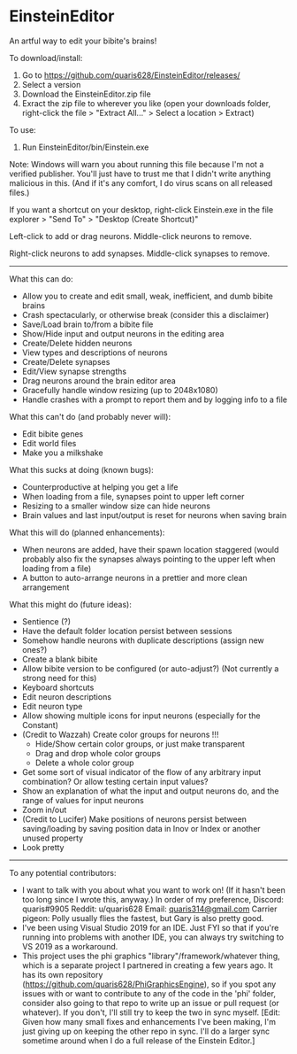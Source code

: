 # EinsteinEditor
An artful way to edit your bibite's brains!

To download/install:
 1. Go to https://github.com/quaris628/EinsteinEditor/releases/
 2. Select a version
 3. Download the EinsteinEditor.zip file
 4. Exract the zip file to wherever you like (open your downloads folder, right-click the file > "Extract All..." > Select a location > Extract)

To use:
 1. Run EinsteinEditor/bin/Einstein.exe
   
Note: Windows will warn you about running this file because I'm not a verified publisher. You'll just have to trust me that I didn't write anything malicious in this.
(And if it's any comfort, I do virus scans on all released files.)

If you want a shortcut on your desktop, right-click Einstein.exe in the file explorer > "Send To" > "Desktop (Create Shortcut)"

Left-click to add or drag neurons. Middle-click neurons to remove.

Right-click neurons to add synapses. Middle-click synapses to remove.

 -----

What this can do:
 - Allow you to create and edit small, weak, inefficient, and dumb bibite brains
 - Crash spectacularly, or otherwise break (consider this a disclaimer)
 - Save/Load brain to/from a bibite file
 - Show/Hide input and output neurons in the editing area
 - Create/Delete hidden neurons
 - View types and descriptions of neurons
 - Create/Delete synapses
 - Edit/View synapse strengths
 - Drag neurons around the brain editor area
 - Gracefully handle window resizing (up to 2048x1080)
 - Handle crashes with a prompt to report them and by logging info to a file

What this can't do (and probably never will):
 - Edit bibite genes
 - Edit world files
 - Make you a milkshake

What this sucks at doing (known bugs):
 - Counterproductive at helping you get a life
 - When loading from a file, synapses point to upper left corner
 - Resizing to a smaller window size can hide neurons
 - Brain values and last input/output is reset for neurons when saving brain

What this will do (planned enhancements):
 - When neurons are added, have their spawn location staggered (would probably also fix the synapses always pointing to the upper left when loading from a file)
 - A button to auto-arrange neurons in a prettier and more clean arrangement

What this might do (future ideas):
 - Sentience (?)
 - Have the default folder location persist between sessions
 - Somehow handle neurons with duplicate descriptions (assign new ones?)
 - Create a blank bibite
 - Allow bibite version to be configured (or auto-adjust?) (Not currently a strong need for this)
 - Keyboard shortcuts
 - Edit neuron descriptions
 - Edit neuron type
 - Allow showing multiple icons for input neurons (especially for the Constant)
 - (Credit to Wazzah) Create color groups for neurons !!!
    - Hide/Show certain color groups, or just make transparent
	- Drag and drop whole color groups
	- Delete a whole color group
 - Get some sort of visual indicator of the flow of any arbitrary input combination? Or allow testing certain input values?
 - Show an explanation of what the input and output neurons do, and the range of values for input neurons
 - Zoom in/out
 - (Credit to Lucifer) Make positions of neurons persist between saving/loading by saving position data in Inov or Index or another unused property
 - Look pretty

 -----

To any potential contributors:
 - I want to talk with you about what you want to work on! (If it hasn't been too long since I wrote this, anyway.) In order of my preference, Discord: quaris#9905 Reddit: u/quaris628 Email: quaris314@gmail.com Carrier pigeon: Polly usually flies the fastest, but Gary is also pretty good.
 - I've been using Visual Studio 2019 for an IDE. Just FYI so that if you're running into problems with another IDE, you can always try switching to VS 2019 as a workaround.
 - This project uses the phi graphics "library"/framework/whatever thing, which is a separate project I partnered in creating a few years ago. It has its own repository (https://github.com/quaris628/PhiGraphicsEngine), so if you spot any issues with or want to contribute to any of the code in the 'phi' folder, consider also going to that repo to write up an issue or pull request (or whatever). If you don't, I'll still try to keep the two in sync myself. [Edit: Given how many small fixes and enhancements I've been making, I'm just giving up on keeping the other repo in sync. I'll do a larger sync sometime around when I do a full release of the Einstein Editor.]
